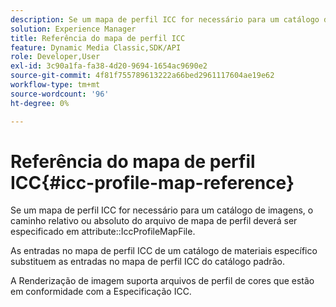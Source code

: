 ```yaml
---
description: Se um mapa de perfil ICC for necessário para um catálogo de imagens, o caminho relativo ou absoluto do arquivo de mapa de perfil deverá ser especificado no atributo IccProfileMapFile.
solution: Experience Manager
title: Referência do mapa de perfil ICC
feature: Dynamic Media Classic,SDK/API
role: Developer,User
exl-id: 3c90a1fa-fa38-4d20-9694-1654ac9690e2
source-git-commit: 4f81f755789613222a66bed2961117604ae19e62
workflow-type: tm+mt
source-wordcount: '96'
ht-degree: 0%

---
```


# Referência do mapa de perfil ICC{#icc-profile-map-reference}

Se um mapa de perfil ICC for necessário para um catálogo de imagens, o caminho relativo ou absoluto do arquivo de mapa de perfil deverá ser especificado em attribute::IccProfileMapFile.

As entradas no mapa de perfil ICC de um catálogo de materiais específico substituem as entradas no mapa de perfil ICC do catálogo padrão.

A Renderização de imagem suporta arquivos de perfil de cores que estão em conformidade com a Especificação ICC.
